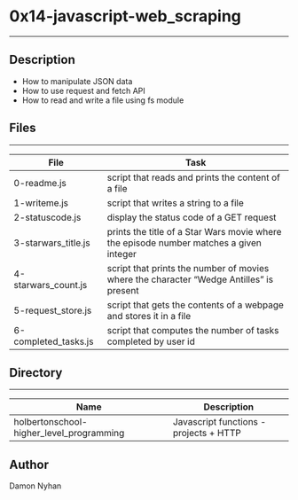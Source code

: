 # 0x14-javascript-web_scraping
---
## Description
* How to manipulate JSON data
* How to use request and fetch API
* How to read and write a file using fs module
## Files
---
File|Task
---|---
0-readme.js | script that reads and prints the content of a file
1-writeme.js | script that writes a string to a file
2-statuscode.js | display the status code of a GET request
3-starwars_title.js | prints the title of a Star Wars movie where the episode number matches a given integer
4-starwars_count.js | script that prints the number of movies where the character “Wedge Antilles” is present
5-request_store.js | script that gets the contents of a webpage and stores it in a file
6-completed_tasks.js | script that computes the number of tasks completed by user id
## Directory 
---
Name|Description
---|---
holbertonschool-higher_level_programming | Javascript functions - projects + HTTP
## Author
Damon Nyhan